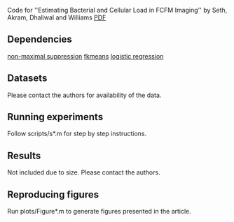 Code for ''Estimating Bacterial and Cellular Load in FCFM Imaging'' by Seth, Akram, Dhaliwal and Williams [PDF](http://www.mdpi.com/2313-433X/4/1/11)

Dependencies
---
[non-maximal suppression](https://pdollar.github.io/toolbox/) 
[fkmeans](https://uk.mathworks.com/matlabcentral/fileexchange/31274-fast-k-means/) 
[logistic regression](https://github.com/quinnliu/machineLearning/tree/master/supervisedLearning/logisticRegression)

Datasets
---
Please contact the authors for availability of the data.

Running experiments
---
Follow scripts/s*.m for step by step instructions.

Results
---
Not included due to size. Please contact the authors.

Reproducing figures
---
Run plots/Figure*.m to generate figures presented in the article.
